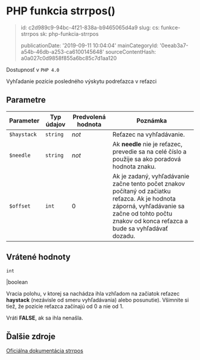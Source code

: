 PHP funkcia strrpos()
=====================

> id: c2d989c9-94bc-4f21-838a-b9465065d4a9
> slug:
> 	cs: funkce-strrpos
> 	sk: php-funkcia-strrpos
> 
> publicationDate: '2019-09-11 10:04:04'
> mainCategoryId: '0eeab3a7-a54b-46db-a253-ca6100145648'
> sourceContentHash: a0a027c0d9858f855a6bc85c7d1aa120

Dostupnosť v `PHP 4.0`

Vyhľadanie pozície posledného výskytu podreťazca v reťazci


Parametre
--------------

| Parameter | Typ údajov | Predvolená hodnota | Poznámka |
|-----|-----|-----|-----|
| `$haystack` | `string` | *not* | Reťazec na vyhľadávanie. |
| `$needle` | `string` | *not* | Ak <b>needle</b> nie je reťazec, prevedie sa na celé číslo a použije sa ako poradová hodnota znaku. |
| `$offset` | `int` | 0 | Ak je zadaný, vyhľadávanie začne tento počet znakov počítaný od začiatku reťazca. Ak je hodnota záporná, vyhľadávanie sa začne od tohto počtu znakov od konca reťazca a bude sa vyhľadávať dozadu.


Vrátené hodnoty
----------------

`int`

|boolean <p>
Vracia polohu, v ktorej sa nachádza ihla vzhľadom na začiatok
reťazec <b>haystack</b> (nezávisle od smeru vyhľadávania)
alebo posunutie).
Všimnite si tiež, že pozície reťazca začínajú od 0 a nie od 1.
</p>
<p>
Vráti <b>FALSE</b>, ak sa ihla nenašla.
</p>

Ďalšie zdroje
------------

[Oficiálna dokumentácia strrpos](https://www.php.net/manual/en/function.strrpos.php)
